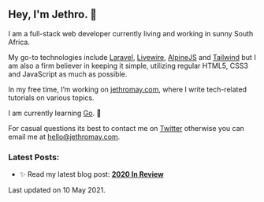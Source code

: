 ## Hey, I'm Jethro. 👋

I am a full-stack web developer currently living and working in sunny South Africa. 

My go-to technologies include [Laravel](https://laravel.com/), [Livewire](https://laravel-livewire.com/), [AlpineJS](https://github.com/alpinejs/alpine/) and [Tailwind](https://tailwindcss.com/) but I am also a firm believer in keeping it simple, utilizing regular HTML5, CSS3 and JavaScript as much as possible. 

In my free time, I’m working on [jethromay.com](https://jethromay.com), where I write tech-related tutorials on various topics. 

I am currently learning [Go](https://golang.org/). 🌱

For casual questions its best to contact me on [Twitter](https://twitter.com/jethromay91) otherwise you can email me at <hello@jethromay.com>.

### Latest Posts:


- ✨ Read my latest blog post: **[2020 In Review](https://jethromay.com/posts/2020-in-review/)**

Last updated on 10 May 2021.
